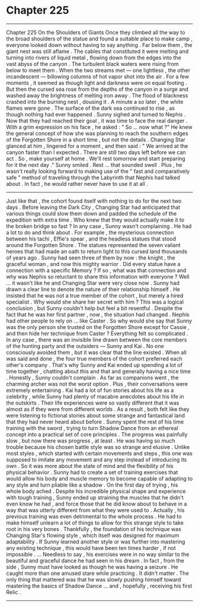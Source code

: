 
# Chapter 225


---

Chapter 225 On the Shoulders of Giants
Once they climbed all the way to the broad shoulders of the statue and found a suitable place to make camp , everyone looked down without having to say anything .
Far below them , the giant nest was still aflame . The cables that constituted it were melting and turning into rivers of liquid metal , flowing down from the edges into the vast abyss of the canyon .
The turbulent black waters were rising from below to meet them . When the two streams met — one lightless , the other incandescent — billowing columns of hot vapor shot into the air . For a few moments , it seemed as though light and darkness were on equal footing .
But then the cursed sea rose from the depths of the canyon in a surge and washed away the brightness of melting iron away . The flood of blackness crashed into the burning nest , dousing it .
A minute a so later , the white flames were gone . The surface of the dark sea continued to rise , as though nothing had ever happened .
Sunny sighed and turned to Nephis .
Now that they had reached their goal , it was time to face the real danger . With a grim expression on his face , he asked :
" So … now what ?"
He knew the general concept of how she was planning to reach the southern edges of the Forgotten Shore in a short time , but not the details .
Changing Star glanced at him , lingered for a moment , and then said :
" We arrived at the canyon faster than I expected . There are still two days left before we can act . So , make yourself at home . We'll rest tomorrow and start preparing for it the next day ."
Sunny smiled .
Rest … that sounded swell .
Plus , he wasn't really looking forward to making use of the " fast and comparatively safe " method of traveling through the Labyrinth that Nephis had talked about .
In fact , he would rather never have to use it at all .
***
Just like that , the cohort found itself with nothing to do for the next two days . Before leaving the Dark City , Changing Star had anticipated that various things could slow them down and padded the schedule of the expedition with extra time .
Who knew that they would actually make it to the broken bridge so fast ?
In any case , Sunny wasn't complaining . He had a lot to do and think about .
For example , the mysterious connection between his tachi , Effie's spear , and the headless statues that stood around the Forgotten Shore .
The statues represented the seven valiant heroes that had made an oath to return light to this cursed land thousands of years ago . Sunny had seen three of them by now : the knight , the graceful woman , and now this mighty warrior .
Did every statue have a connection with a specific Memory ? If so , what was that connection and why was Nephis so reluctant to share this information with everyone ?
Well … it wasn't like he and Changing Star were very close now . Sunny had drawn a clear line to denote the nature of their relationship himself . He insisted that he was not a true member of the cohort , but merely a hired specialist .
Why would she share her secret with him ?
This was a logical conclusion , but Sunny couldn't help but feel a bit resentful .
Despite the fact that he was her first partner , now , the situation had changed . Nephis had other people to rely on … like Caster .
So why would she say that Sunny was the only person she trusted on the Forgotten Shore except for Cassie , and then hide her technique from Caster ?
Everything felt so complicated .
In any case , there was an invisible line drawn between the core members of the hunting party and the outsiders — Sunny and Kai .
No one consciously avoided them , but it was clear that the line existed . When all was said and done , the four true members of the cohort preferred each other's company . That's why Sunny and Kai ended up spending a lot of time together , chatting about this and that and generally having a nice time .
Honestly , Sunny couldn't complain . As far as companions went , the charming archer was not the worst option .
Plus , their conversations were extremely entertaining .
Kai had a lot of fun stories about his life as a celebrity , while Sunny had plenty of macabre anecdotes about his life in the outskirts .
Their life experiences were so vastly different that it was almost as if they were from different worlds . As a result , both felt like they were listening to fictional stories about some strange and fantastical land that they had never heard about before .
Sunny spent the rest of his time training with the sword , trying to turn Shadow Dance from an ethereal concept into a practical set of core principles . The progress was painfully slow , but now there was progress , at least .
He was having so much trouble because his chosen battle style was so strange and elusive . Unlike most styles , which started with certain movements and steps , this one was supposed to imitate any movement and any step instead of introducing its own .
So it was more about the state of mind and the flexibility of his physical behavior . Sunny had to create a set of training exercises that would allow his body and muscle memory to become capable of adapting to any style and turn pliable like a shadow .
On the first day of trying , his whole body ached . Despite his incredible physical shape and experience with tough training , Sunny ended up straining the muscles that he didn't even know he had , and force those that he did know about to behave in a way that was utterly different from what they were used to .
Actually , his previous training was even detrimental to the whole process . He had to make himself unlearn a lot of things to allow for this strange style to take root in his very bones . Thankfully , the foundation of his technique was Changing Star's flowing style , which itself was designed for maximum adaptability .
If Sunny learned another style or was further into mastering any existing technique , this would have been ten times harder , if not impossible .
… Needless to say , his exercises were in no way similar to the beautiful and graceful dance he had seen in his dream . In fact , from the side , Sunny must have looked as though he was having a seizure . He caught more than one amused stare while practicing .
It didn't matter .
The only thing that mattered was that he was slowly pushing himself toward mastering the basics of Shadow Dance ... and , hopefully , receiving his first Relic .

---

